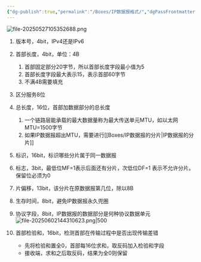 ```yaml
---
{"dg-publish":true,"permalink":"/Boxes/IP数据报格式/","dgPassFrontmatter":true,"created":"2025-05-27T10:53:26.118+08:00","updated":"2025-06-02T14:53:01.625+08:00"}
---
```


![file-20250527105352688.png](/img/user/images/IP%E6%95%B0%E6%8D%AE%E6%8A%A5%E6%A0%BC%E5%BC%8F/file-20250527105352688.png)
1. 版本号，4bit，IPv4还是IPv6
2. 首部长度，4bit，单位：4B
	1. 首部固定部分20字节，所以首部长度字段最小值为5
	2. 首部长度字段最大表示15，表示首部60字节
	3. 不满4B需要填充
3. 区分服务8位
4. 总长度，16位，首部加数据部分的总长度
	1. 一个链路层能承载的最大数据量称为最大传送单元MTU，如以太网MTU=1500字节
	2. 如果IP数据报超出MTU，需要进行[[Boxes/IP数据报的分片\|IP数据报的分片]]


5. 标识，16bit，标识哪些分片属于同一数据报
6. 标志，3bit，最低位MF=1表示后面还有分片，次低位DF=1 表示不允许分片。保留位必须为0
7. 片偏移，13bit，该分片在原数据报第几位，除以8B

8. 生存时间，8bit，避免IP数据报永久兜圈
9. 协议字段，8bit，IP数据报的数据部分是何种协议数据单元 ![file-20250602144310623.png|500](/img/user/images/IP%E6%95%B0%E6%8D%AE%E6%8A%A5%E6%A0%BC%E5%BC%8F/file-20250602144310623.png)
10. 首部检验和，16bit，检测首部在传输过程中是否出现传输差错
	- 先将检验和置全0，首部每16位求和，取反码加入检验和字段
	- 接收端，求和之后取反码，结果为全0则保留
